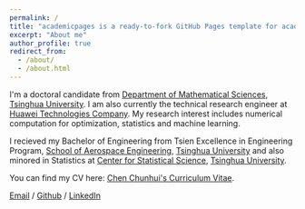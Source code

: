```yaml
---
permalink: /
title: "academicpages is a ready-to-fork GitHub Pages template for academic personal websites"
excerpt: "About me"
author_profile: true
redirect_from: 
  - /about/
  - /about.html
---
```


I'm a doctoral candidate from [Department of Mathematical Sciences](https://www.math.tsinghua.edu.cn/), [Tsinghua University](https://www.tsinghua.edu.cn/). I am also currently the technical research engineer at [Huawei Technologies Company](https://www.huawei.com/). My research interest includes numerical computation for optimization, statistics and machine learning. 

I recieved my Bachelor of Engineering from Tsien Excellence in Engineering Program, [School of Aerospace Engineering](https://www.hy.tsinghua.edu.cn/), [Tsinghua University](https://www.tsinghua.edu.cn/) and also minored in Statistics at [Center for Statistical Science](http://www.stat.tsinghua.edu.cn/), [Tsinghua University](https://www.tsinghua.edu.cn/).

You can find my CV here: [Chen Chunhui's Curriculum Vitae](../assets/Curriculum_Vitae.pdf).

[Email](cch21@mails.tsinghua.edu.cn) / [Github](https://github.com/SPCLEAN) / [LinkedIn](https://www.linkedin.com/in/chunhui-chen-9642a6268/)
